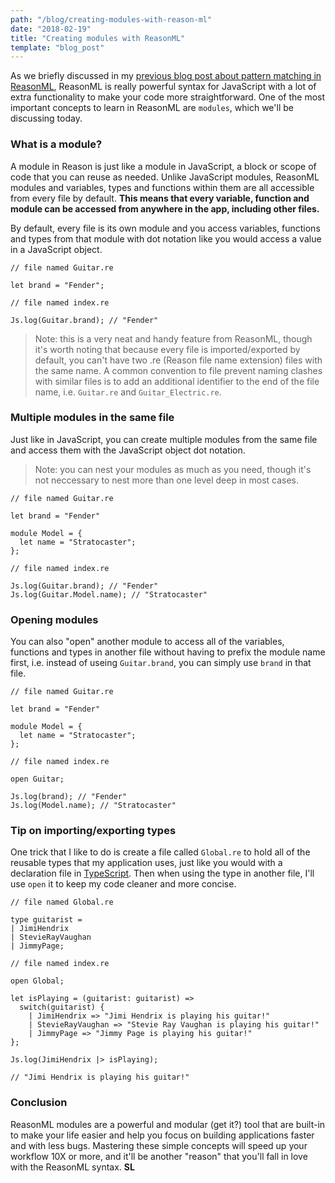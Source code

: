 ```yaml
---
path: "/blog/creating-modules-with-reason-ml"
date: "2018-02-19"
title: "Creating modules with ReasonML"
template: "blog_post"
---
```


As we briefly discussed in my [previous blog post about pattern matching in ReasonML](/blog/pattern-matching-with-reason-ml), ReasonML is really powerful syntax for JavaScript with a lot of extra functionality to make your code more straightforward. One of the most important concepts to learn in ReasonML are ```modules```, which we'll be discussing today.

### What is a module?
A module in Reason is just like a module in JavaScript, a block or scope of code that you can reuse as needed. Unlike JavaScript modules, ReasonML modules and variables, types and functions within them are all accessible from every file by default. **This means that every variable, function and module can be accessed from anywhere in the app, including other files.**

By default, every file is its own module and you access variables, functions and types from that module with dot notation like you would access a value in a JavaScript object.

```reason
// file named Guitar.re

let brand = "Fender";
```

```reason
// file named index.re

Js.log(Guitar.brand); // "Fender"
```

> Note: this is a very neat and handy feature from ReasonML, though it's worth noting that because every file is imported/exported by default, you can't have two .re (Reason file name extension) files with the same name. A common convention to file prevent naming clashes with similar files is to add an additional identifier to the end of the file name, i.e. ```Guitar.re``` and ```Guitar_Electric.re```. 

### Multiple modules in the same file
Just like in JavaScript, you can create multiple modules from the same file and access them with the JavaScript object dot notation.

> Note: you can nest your modules as much as you need, though it's not neccessary to nest more than one level deep in most cases. 

```reason
// file named Guitar.re

let brand = "Fender"

module Model = {
  let name = "Stratocaster";
};
```

```reason
// file named index.re

Js.log(Guitar.brand); // "Fender"
Js.log(Guitar.Model.name); // "Stratocaster"
```

### Opening modules
You can also "open" another module to access all of the variables, functions and types in another file without having to prefix the module name first, i.e. instead of useing ```Guitar.brand```, you can simply use ```brand``` in that file. 

```reason
// file named Guitar.re

let brand = "Fender"

module Model = {
  let name = "Stratocaster";
};
```

```reason
// file named index.re

open Guitar;

Js.log(brand); // "Fender"
Js.log(Model.name); // "Stratocaster"
```

### Tip on importing/exporting types
One trick that I like to do is create a file called ```Global.re``` to hold all of the reusable types that my application uses, just like you would with a declaration file in [TypeScript](http://www.typescriptlang.org/). Then when using the type in another file, I'll use ```open``` it to keep my code cleaner and more concise. 

```reason
// file named Global.re

type guitarist = 
| JimiHendrix
| StevieRayVaughan
| JimmyPage;
```

```reason
// file named index.re

open Global;

let isPlaying = (guitarist: guitarist) =>
  switch(guitarist) {
    | JimiHendrix => "Jimi Hendrix is playing his guitar!"
    | StevieRayVaughan => "Stevie Ray Vaughan is playing his guitar!"
    | JimmyPage => "Jimmy Page is playing his guitar!"
};

Js.log(JimiHendrix |> isPlaying);

// "Jimi Hendrix is playing his guitar!"
```

### Conclusion 
ReasonML modules are a powerful and modular (get it?) tool that are built-in to make your life easier and help you focus on building applications faster and with less bugs. Mastering these simple concepts will speed up your workflow 10X or more, and it'll be another "reason" that you'll fall in love with the ReasonML syntax. **SL**